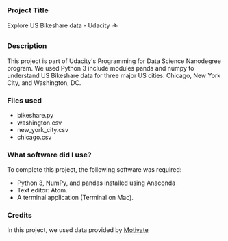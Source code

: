 ### Project Title
Explore US Bikeshare data - Udacity :bike:

### Description
This project is part of Udacity's Programming for Data Science Nanodegree program. We used Python 3 include modules panda and numpy to understand US Bikeshare data for three major US cities: Chicago, New York City, and Washington, DC.

### Files used
* bikeshare.py
* washington.csv
* new_york_city.csv
* chicago.csv

### What software did I use?
To complete this project, the following software was required:

* Python 3, NumPy, and pandas installed using Anaconda
* Text editor: Atom.
* A terminal application (Terminal on Mac).


### Credits
In this project, we used data provided by [Motivate](https://www.motivateco.com/)
